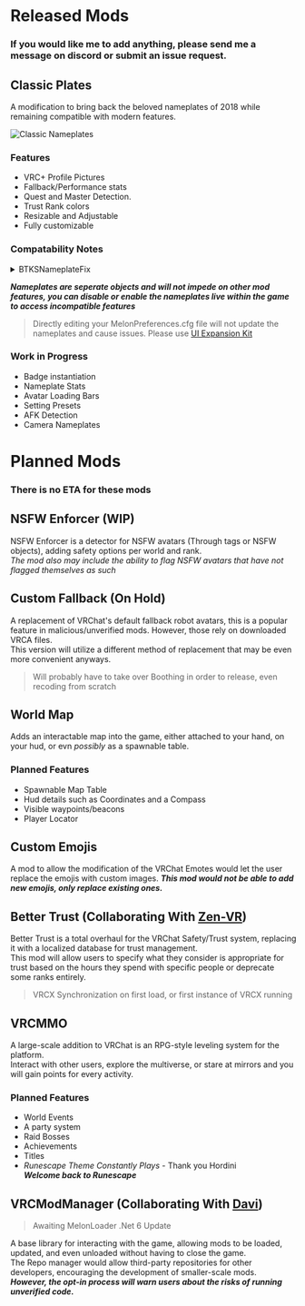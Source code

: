 # Released Mods
### If you would like me to add anything, please send me a message on discord or submit an issue request.

## Classic Plates
A modification to bring back the beloved nameplates of 2018 while remaining compatible with modern features.

![Classic Nameplates](https://raw.githubusercontent.com/FSCodingWaifu/VRChatMods/main/classic_nameplate.png)

### Features
- VRC+ Profile Pictures
- Fallback/Performance stats
- Quest and Master Detection.
- Trust Rank colors
- Resizable and Adjustable
- Fully customizable  

### Compatability Notes  

<details>
<summary>BTKSNameplateFix</summary>

> The following features are included natively
> - BTK Random Color
</details>

***Nameplates are seperate objects and will not impede on other mod features, you can disable or enable the nameplates live within the game to access incompatible features***
> Directly editing your MelonPreferences.cfg file will not update the nameplates and cause issues. Please use [UI Expansion Kit](https://github.com/knah/VRCMods)


### Work in Progress
- Badge instantiation 
- Nameplate Stats 
- Avatar Loading Bars
- Setting Presets 
- AFK Detection 
- Camera Nameplates


# Planned Mods
### There is no ETA for these mods

## NSFW Enforcer (WIP)
NSFW Enforcer is a detector for NSFW avatars (Through tags or NSFW objects), adding safety options per world and rank.  
*The mod also may include the ability to flag NSFW avatars that have not flagged themselves as such*


## Custom Fallback (On Hold)
A replacement of VRChat's default fallback robot avatars, this is a popular feature in malicious/unverified mods. However, those rely on downloaded VRCA files.  
This version will utilize a different method of replacement that may be even more convenient anyways.
> Will probably have to take over Boothing in order to release, even recoding from scratch


## World Map
Adds an interactable map into the game, either attached to your hand, on your hud, or evn *possibly* as a spawnable table.
### Planned Features
- Spawnable Map Table  
- Hud details such as Coordinates and a Compass  
- Visible waypoints/beacons  
- Player Locator  


## Custom Emojis
A mod to allow the modification of the VRChat Emotes would let the user replace the emojis with custom images.
***This mod would not be able to add new emojis, only replace existing ones.***


## Better Trust (Collaborating With [Zen-VR](https://github.com/Zen-VR))
Better Trust is a total overhaul for the VRChat Safety/Trust system, replacing it with a localized database for trust management.  
This mod will allow users to specify what they consider is appropriate for trust based on the hours they spend with specific people or deprecate some ranks entirely.
> VRCX Synchronization on first load, or first instance of VRCX running


## VRCMMO
A large-scale addition to VRChat is an RPG-style leveling system for the platform.  
Interact with other users, explore the multiverse, or stare at mirrors and you will gain points for every activity.
### Planned Features
- World Events
- A party system
- Raid Bosses
- Achievements
- Titles
- *Runescape Theme Constantly Plays* - Thank you Hordini  
  ***Welcome back to Runescape***


## VRCModManager (Collaborating With [Davi](https://github.com/d-magit))
> Awaiting MelonLoader .Net 6 Update

A base library for interacting with the game, allowing mods to be loaded, updated, and even unloaded without having to close the game.   
The Repo manager would allow third-party repositories for other developers, encouraging the development of smaller-scale mods.    
***However, the opt-in process will warn users about the risks of running unverified code.***
